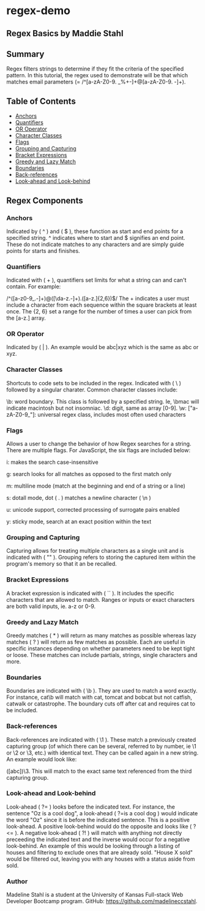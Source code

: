 # regex-demo

## Regex Basics by Maddie Stahl

## Summary
Regex filters strings to determine if they fit the criteria of the specified pattern. In this tutorial, the regex used to demonstrate will be that which matches email parameters (= /^[a-zA-Z0-9. _%+-]+@[a-zA-Z0-9. -]+\).

## Table of Contents
- [Anchors](#anchors)
- [Quantifiers](#quantifiers)
- [OR Operator](#or-operator)
- [Character Classes](#character-classes)
- [Flags](#flags)
- [Grouping and Capturing](#grouping-and-capturing)
- [Bracket Expressions](#bracket-expressions)
- [Greedy and Lazy Match](#greedy-and-lazy-match)
- [Boundaries](#boundaries)
- [Back-references](#back-references)
- [Look-ahead and Look-behind](#look-ahead-and-look-behind)

## Regex Components

### Anchors
Indicated by ( ^ ) and ( $ ), these function as start and end points for a specified string. ^ indicates where to start and $ signifies an end point. These do not indicate matches to any characters and are simply guide points for starts and finishes.

### Quantifiers
Indicated with ( + ), quantifiers set limits for what a string can and can't contain. For example:

/^([a-z0-9_.-]+)@([\da-z.-]+).([a-z.]{2,6})$/
The + indicates a user must include a character from each sequence within the square brackets at least once. The {2, 6} set a range for the number of times a user can pick from the [a-z.] array.

### OR Operator
Indicated by ( | ). An example would be abc|xyz which is the same as abc or xyz.

### Character Classes
Shortcuts to code sets to be included in the regex. Indicated with ( \ ) followed by a singular charater. Common character classes include:

\b: word boundary. This class is followed by a specified string. Ie, \bmac will indicate macintosh but not insomniac.
\d: digit, same as array [0-9].
\w: ["a-zA-Z0-9_"]: universal regex class, includes most often used characters

### Flags
Allows a user to change the behavior of how Regex searches for a string. There are multiple flags. For JavaScript, the six flags are included below:

i: makes the search case-insensitive

g: search looks for all matches as opposed to the first match only

m: multiline mode (match at the beginning and end of a string or a line)

s: dotall mode, dot ( . ) matches a newline character ( \n )

u: unicode support, corrected processing of surrogate pairs enabled

y: sticky mode, search at an exact position within the text

### Grouping and Capturing
Capturing allows for treating multiple characters as a single unit and is indicated with ( "" ). Grouping refers to storing the captured item within the program's memory so that it an be recalled.

### Bracket Expressions
A bracket expression is indicated with ( `` ). It includes the specific characters that are allowed to match. Ranges or inputs or exact characters are both valid inputs, ie. a-z or 0-9.

### Greedy and Lazy Match
Greedy matches ( * ) will return as many matches as possible whereas lazy matches ( ? ) will return as few matches as possible. Each are useful in specific instances depending on whether parameters need to be kept tight or loose. These matches can include partials, strings, single characters and more.

### Boundaries
Boundaries are indicated with ( \b ). They are used to match a word exactly. For instance, cat\b will match with cat, tomcat and bobcat but not catfish, catwalk or catastrophe. The boundary cuts off after cat and requires cat to be included.

### Back-references
Back-references are indicated with ( \1 ). These match a previously created capturing group (of which there can be several, referred to by number, ie \1 or \2 or \3, etc.) with identical text. They can be called again in a new string. An example would look like:

([abc])\3. This will match to the exact same text referenced from the third capturing group.

### Look-ahead and Look-behind
Look-ahead ( ?= ) looks before the indicated text. For instance, the sentence "Oz is a cool dog", a look-ahead ( ?=is a cool dog ) would indicate the word "Oz" since it is before the indicated sentence. This is a positive look-ahead. A positive look-behind would do the opposite and looks like ( ?<= ). A negative look-ahead ( ?! ) will match with anything not directly preceeding the indicated text and the inverse would occur for a negative look-behind. An example of this would be looking through a listing of houses and filtering to exclude ones that are already sold. "House X sold" would be filtered out, leaving you with any houses with a status aside from sold.

### Author
Madeline Stahl is a student at the University of Kansas Full-stack Web Developer Bootcamp program. GitHub: https://github.com/madelineccstahl.
